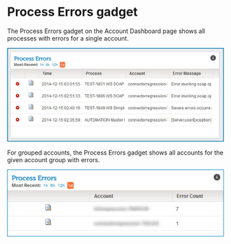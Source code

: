# Process Errors gadget 

<head>
  <meta name="guidename" content="Integration"/>
  <meta name="context" content="GUID-f9de04f4-59ec-4a2c-8667-cf64faace7d2"/>
</head>


The Process Errors gadget on the Account Dashboard page shows all processes with errors for a single account.

![Process errors for a single account](../Images/dashboard-ga-process-errors.jpg)

For grouped accounts, the Process Errors gadget shows all accounts for the given account group with errors.

![Process errors for grouped accounts](../Images/dashboard-ga-process-errors-by-account-group.jpg)